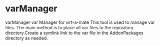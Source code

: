 # varManager
varManager
var Manager for virt-a-mate
This tool is used to manage var files.
The main method is to place all var files to the repository directory.Create a symlink link to the var file in the AddonPackages directory as needed.
